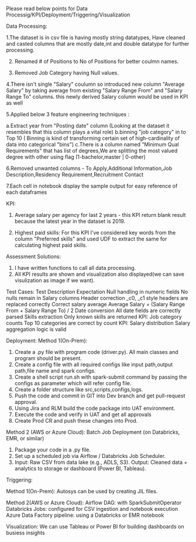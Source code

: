Please read below points for Data Processig/KPI/Deployment/Triggering/Visualization

Data Processing:

1.The dataset is in csv file is having mostly string datatypes, Have cleaned and casted columns that are mostly date,int and double datatype for further processing.

2. Renamed # of Positions to No of Positions for better coulmn names.

3. Removed Job Category having Null values.

4.There isn't single "Salary" coulumn so introduced new column "Average Salary" by taking average from existing "Salary Range From" 
and "Salary Range To" columns. this newly derived Salary column would be used in KPI as well

5.Applied below 3 feature engineering techniques :

a.Extract year from "Posting date" column (Looking at the dataset it resembles that this column plays a vital role) 
b.binning "job category" in to Top 10 ( Binning is kind of transforming certain set of high-cardinality of data into categorical "bins") 
c.There is a column named "Minimum Qual Requirements" that has list of degrees,We are splitting the most valued degree with other using flag (1-bachelor,master | 0-other)

6.Removed unwanted columns - To Apply,Additional Information,Job Description,Residency Requirement,Recruitment Contact

7.Each cell in notebook display the sample output for easy reference of each dataframes

KPI:

1. Average salary per agency for last 2 years - this KPI return blank result because the latest year in the dataset is 2019.

2. Highest paid skills: For this KPI I've considered key words from the column "Preferred skills" and used UDF to extract the same for calculating highest paid skills.


Assessment Solutions:
1. I have written functions to call all data processing.
2. All KPI results are shown and visualization also displayed(we can save visulization as image if we want).

Test Cases:
Test Description	      			Expectation
Null handling in numeric fields	    No nulls remain in Salary columns
Header correction					_c0, _c1 style headers are replaced correctly
Correct salary average	            Average Salary = (Salary Range From + Salary Range To) / 2
Date conversion						All date fields are correctly parsed
Skills extraction					Only known skills are returned
KPI: Job category counts			Top 10 categories are correct by count
KPI: Salary distribution			Salary aggregation logic is valid

Deployment:
Method 1(On-Prem): 
1. Create a .py file with program code (driver.py). All main classes and program should be present.
2. Create a config file with all required configs like input path,output path,file name and spark configs.
3. Create a shell script run.sh with spark-submit command by passing the configs as parameter which will refer config file.
4. Create a folder structure like src,scripts,configs,logs.
5. Push the code and commit in GIT into Dev branch and get pull-request approval.
6. Using Jira and RLM build the code package into UAT environment.
7. Execute the code and verify in UAT and get all approvals
8. Create Prod CR and push these changes into Prod.

Method 2 (AWS or Azure Cloud): 
Batch Job Deployment (on Databricks, EMR, or similar)
1. Package your code in a .py file.
2. Set up a scheduled job via Airflow / Databricks Job Scheduler.
3. Input: Raw CSV from data lake (e.g., ADLS, S3).
Output: Cleaned data + analytics to storage or dashboard (Power BI, Tableau).

Triggering:

Method 1(On-Prem):
Autosys can be used by creating JIL files.

Method 2(AWS or Azure Cloud): 
Airflow DAG: with SparkSubmitOperator
Databricks Jobs: configured for CSV ingestion and notebook execution
Azure Data Factory pipeline: using a Databricks or EMR notebook


Visualization:
We can use Tableau or Power BI for building dashboards on busiess insights

